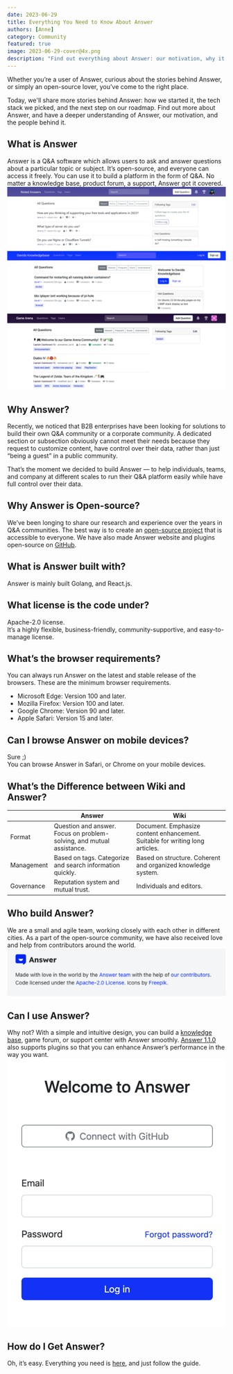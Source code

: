```yaml
---
date: 2023-06-29
title: Everything You Need to Know About Answer
authors: [Anne]
category: Community
featured: true
image: 2023-06-29-cover@4x.png
description: "Find out everything about Answer: our motivation, why it’s open-source, the people behind it, etc."
---
```


Whether you’re a user of Answer, curious about the stories behind Answer, or simply an open-source lover, you’ve come to the right place.

Today, we'll share more stories behind Answer: how we started it, the tech stack we picked, and the next step on our roadmap. Find out more about Answer, and have a deeper understanding of Answer, our motivation, and the people behind it.

## What is Answer

Answer is a Q&A software which allows users to ask and answer questions about a particular topic or subject. It’s open-source, and everyone can access it freely.
You can use it to build a platform in the form of Q&A. No matter a knowledge base, product forum, a support, Answer got it covered.
![Platforms built with Answer](everythingabtanswer1.png)

## Why Answer?

Recently, we noticed that B2B enterprises have been looking for solutions to build their own Q&A community or a corporate community. A dedicated section or subsection obviously cannot meet their needs because they request to customize content, have control over their data, rather than just “being a guest” in a public community.

That’s the moment we decided to build Answer — to help individuals, teams, and company at different scales to run their Q&A platform easily while have full control over their data.

## Why Answer is Open-source?

We’ve been longing to share our research and experience over the years in Q&A communities. The best way is to create an [open-source project](https://github.com/apache/answer) that is accessible to everyone. We have also made Answer website and plugins open-source on [GitHub](https://github.com/apache/answer).

## What is Answer built with?

Answer is mainly built Golang, and React.js.

## What license is the code under?

Apache-2.0 license.  
It’s a highly flexible, business-friendly, community-supportive, and easy-to-manage license.

## What’s the browser requirements?

You can always run Answer on the latest and stable release of the browsers. These are the minimum browser requirements.

* Microsoft Edge: Version 100 and later.
* Mozilla Firefox: Version 100 and later.
* Google Chrome: Version 90 and later.
* Apple Safari: Version 15 and later.

## Can I browse Answer on mobile devices?

Sure ;)  
You can browse Answer in Safari, or Chrome on your mobile devices.

## What’s the Difference between Wiki and Answer?

|            | Answer                                                                | Wiki                                                                         |
| ---------- | --------------------------------------------------------------------- | ---------------------------------------------------------------------------- |
| Format     | Question and answer. Focus on problem-solving, and mutual assistance. | Document. Emphasize content enhancement. Suitable for writing long articles. |
| Management | Based on tags. Categorize and search information quickly.             | Based on structure. Coherent and organized knowledge system.                 |
| Governance | Reputation system and mutual trust.                                   | Individuals and editors.                                                     |

## Who build Answer?

We are a small and agile team, working closely with each other in different cities. As a part of the open-source community, we have also received love and help from contributors around the world.
![Answer Footer with Gratitude to Contributors](everythingabtanswer2.png)

## Can I use Answer?

Why not?
With a simple and intuitive design, you can build a [knowledge base](/blog/everything-you-need-to-know-about-knowledge-base), game forum, or support center with Answer smoothly. [Answer 1.1.0](/blog/answer-1.1.0-release) also supports plugins so that you can enhance Answer’s performance in the way you want.
![Plugin](everythingabtanswer3.png)

## How do I Get Answer?

Oh, it’s easy. Everything you need is [here](https://answer.apache.org/docs/installation/), and just follow the guide.

